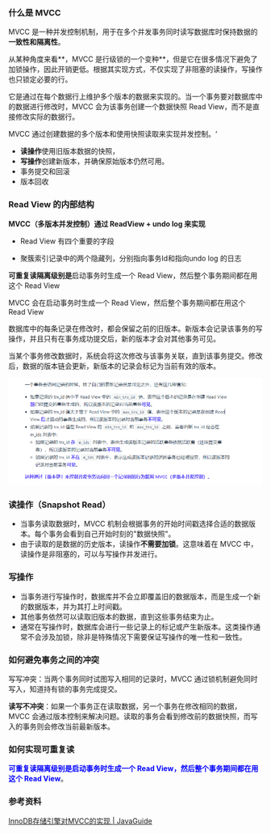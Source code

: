 ### 什么是 MVCC

MVCC 是一种并发控制机制，用于在多个并发事务同时读写数据库时保持数据的**一致性和隔离性**。

从某种角度来看**，MVCC 是行级锁的一个变种**，但是它在很多情况下避免了加锁操作，因此开销更低。根据其实现方式，不仅实现了非阻塞的读操作，写操作也只锁定必要的行。



它是通过在每个数据行上维护多个版本的数据来实现的。当一个事务要对数据库中的数据进行修改时，MVCC 会为该事务创建一个数据快照 Read View，而不是直接修改实际的数据行。



MVCC 通过创建数据的多个版本和使用快照读取来实现并发控制。‘

- **读操作**使用旧版本数据的快照，
- **写操作**创建新版本，并确保原始版本仍然可用。
- 事务提交和回滚
- 版本回收



### Read View 的内部结构

**MVCC（多版本并发控制）通过 ReadView + undo log 来实现**

- Read View 有四个重要的字段

* 聚簇索引记录中的两个隐藏列，分别指向事务Id和指向undo log 的日志



**可重复读隔离级别是**启动事务时生成一个 Read View，然后整个事务期间都在用这个 Read View

MVCC 会在启动事务时生成一个 Read View，然后整个事务期间都在用这个 Read View



数据库中的每条记录在修改时，都会保留之前的旧版本。新版本会记录该事务的写操作，并且只有在事务成功提交后，新的版本才会对其他事务可见。

当某个事务修改数据时，系统会将这次修改与该事务关联，直到该事务提交。修改后，数据的版本链会更新，新版本的记录会标记为当前有效的版本。

![image-20241115230436709](images/image-20241115230436709.png)





### 读操作（Snapshot Read）

- 当事务读取数据时，MVCC 机制会根据事务的开始时间戳选择合适的数据版本。每个事务会看到自己开始时刻的"数据快照"。
- 由于读取的是数据的历史版本，读操作**不需要加锁**。这意味着在 MVCC 中，读操作是非阻塞的，可以与写操作并发进行。



### 写操作

- 当事务进行写操作时，数据库并不会立即覆盖旧的数据版本，而是生成一个新的数据版本，并为其打上时间戳。
- 其他事务依然可以读取旧版本的数据，直到这些事务结束为止。
- 通常在写操作时，数据库会进行一些记录上的标记或产生新版本。这类操作通常不会涉及加锁，除非是特殊情况下需要保证写操作的唯一性和一致性。





### 如何避免事务之间的冲突

写写冲突：当两个事务同时试图写入相同的记录时，MVCC 通过锁机制避免同时写入，知道持有锁的事务完成提交。

**读写不冲突**：如果一个事务正在读取数据，另一个事务在修改相同的数据，MVCC 会通过版本控制来解决问题。读取的事务会看到修改前的数据快照，而写入的事务则会修改当前最新版本。















### 如何实现可重复读

<font color="blue">**可重复读隔离级别是启动事务时生成一个 Read View，然后整个事务期间都在用这个 Read View**</font>。









### 参考资料

[InnoDB存储引擎对MVCC的实现 | JavaGuide](https://javaguide.cn/database/mysql/innodb-implementation-of-mvcc.html#多版本并发控制-multi-version-concurrency-control)